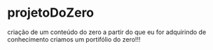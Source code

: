 # projetoDoZero
criação de um conteúdo do zero a partir do que eu for adquirindo de conhecimento 
criamos um portifólio do zero!!!
